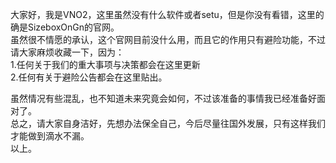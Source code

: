 大家好，我是VNO2，这里虽然没有什么软件或者setu，但是你没有看错，这里的确是SizeboxOnGn的官网。  
虽然很不情愿的承认，这个官网目前没什么用，而且它的作用只有避险功能，不过请大家麻烦收藏一下，因为：  
1.任何关于我们的重大事项与决策都会在这里更新  
2.任何有关于避险公告都会在这里贴出。  

虽然情况有些混乱，也不知道未来究竟会如何，不过该准备的事情我已经准备好面对了。  
总之，请大家自身洁好，先想办法保全自己，今后尽量往国外发展，只有这样我们才能做到滴水不漏。  
以上。  
